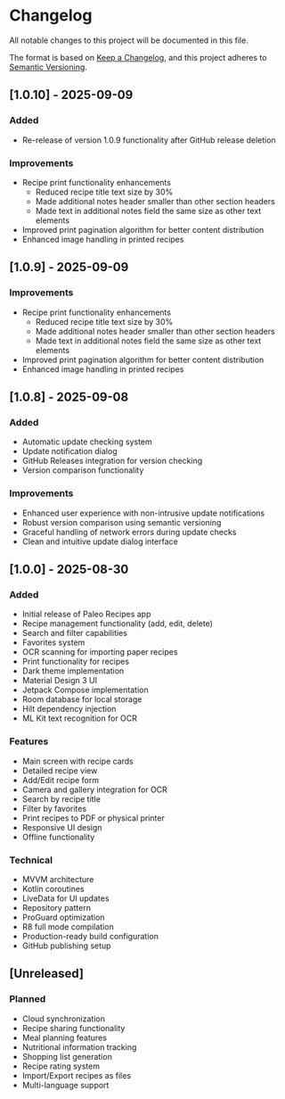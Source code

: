 # Changelog

All notable changes to this project will be documented in this file.

The format is based on [Keep a Changelog](https://keepachangelog.com/en/1.0.0/),
and this project adheres to [Semantic Versioning](https://semver.org/spec/v2.0.0.html).

## [1.0.10] - 2025-09-09

### Added
- Re-release of version 1.0.9 functionality after GitHub release deletion

### Improvements
- Recipe print functionality enhancements
  - Reduced recipe title text size by 30%
  - Made additional notes header smaller than other section headers
  - Made text in additional notes field the same size as other text elements
- Improved print pagination algorithm for better content distribution
- Enhanced image handling in printed recipes

## [1.0.9] - 2025-09-09

### Improvements
- Recipe print functionality enhancements
  - Reduced recipe title text size by 30%
  - Made additional notes header smaller than other section headers
  - Made text in additional notes field the same size as other text elements
- Improved print pagination algorithm for better content distribution
- Enhanced image handling in printed recipes

## [1.0.8] - 2025-09-08

### Added
- Automatic update checking system
- Update notification dialog
- GitHub Releases integration for version checking
- Version comparison functionality

### Improvements
- Enhanced user experience with non-intrusive update notifications
- Robust version comparison using semantic versioning
- Graceful handling of network errors during update checks
- Clean and intuitive update dialog interface

## [1.0.0] - 2025-08-30

### Added
- Initial release of Paleo Recipes app
- Recipe management functionality (add, edit, delete)
- Search and filter capabilities
- Favorites system
- OCR scanning for importing paper recipes
- Print functionality for recipes
- Dark theme implementation
- Material Design 3 UI
- Jetpack Compose implementation
- Room database for local storage
- Hilt dependency injection
- ML Kit text recognition for OCR

### Features
- Main screen with recipe cards
- Detailed recipe view
- Add/Edit recipe form
- Camera and gallery integration for OCR
- Search by recipe title
- Filter by favorites
- Print recipes to PDF or physical printer
- Responsive UI design
- Offline functionality

### Technical
- MVVM architecture
- Kotlin coroutines
- LiveData for UI updates
- Repository pattern
- ProGuard optimization
- R8 full mode compilation
- Production-ready build configuration
- GitHub publishing setup

## [Unreleased]

### Planned
- Cloud synchronization
- Recipe sharing functionality
- Meal planning features
- Nutritional information tracking
- Shopping list generation
- Recipe rating system
- Import/Export recipes as files
- Multi-language support